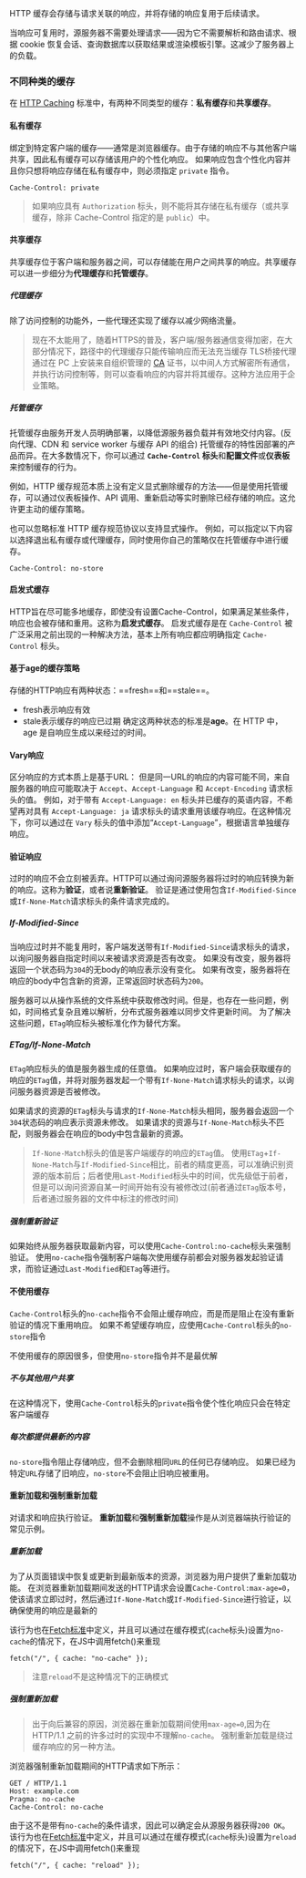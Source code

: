 HTTP 缓存会存储与请求关联的响应，并将存储的响应复用于后续请求。

当响应可复用时，源服务器不需要处理请求——因为它不需要解析和路由请求、根据 cookie 恢复会话、查询数据库以获取结果或渲染模板引擎。这减少了服务器上的负载。
### 不同种类的缓存
在 [HTTP Caching](https://httpwg.org/specs/rfc9111.html) 标准中，有两种不同类型的缓存：**私有缓存**和**共享缓存**。
#### 私有缓存
绑定到特定客户端的缓存——通常是浏览器缓存。由于存储的响应不与其他客户端共享，因此私有缓存可以存储该用户的个性化响应。
如果响应包含个性化内容并且你只想将响应存储在私有缓存中，则必须指定 `private` 指令。
```http
Cache-Control: private
```
>如果响应具有 `Authorization` 标头，则不能将其存储在私有缓存（或共享缓存，除非 Cache-Control 指定的是 `public`）中。

#### 共享缓存
共享缓存位于客户端和服务器之间，可以存储能在用户之间共享的响应。共享缓存可以进一步细分为**代理缓存**和**托管缓存**。
##### 代理缓存
除了访问控制的功能外，一些代理还实现了缓存以减少网络流量。
>现在不太能用了，随着HTTPS的普及，客户端/服务器通信变得加密，在大部分情况下，路径中的代理缓存只能传输响应而无法充当缓存
>TLS桥接代理通过在 PC 上安装来自组织管理的 [CA](https://developer.mozilla.org/zh-CN/docs/Glossary/Certificate_authority) 证书，以中间人方式解密所有通信，并执行访问控制等，则可以查看响应的内容并将其缓存。这种方法应用于企业策略。

##### 托管缓存
托管缓存由服务开发人员明确部署，以降低源服务器负载并有效地交付内容。(反向代理、CDN 和 service worker 与缓存 API 的组合)
托管缓存的特性因部署的产品而异。在大多数情况下，你可以通过 **`Cache-Control` 标头**和**配置文件**或**仪表板**来控制缓存的行为。

例如，HTTP 缓存规范本质上没有定义显式删除缓存的方法——但是使用托管缓存，可以通过仪表板操作、API 调用、重新启动等实时删除已经存储的响应。这允许更主动的缓存策略。

也可以忽略标准 HTTP 缓存规范协议以支持显式操作。
例如，可以指定以下内容以选择退出私有缓存或代理缓存，同时使用你自己的策略仅在托管缓存中进行缓存。
```HTTP
Cache-Control: no-store
```
#### 启发式缓存
HTTP旨在尽可能多地缓存，即使没有设置Cache-Control，如果满足某些条件，响应也会被存储和重用。这称为**启发式缓存**。
启发式缓存是在 `Cache-Control` 被广泛采用之前出现的一种解决方法，基本上所有响应都应明确指定 `Cache-Control` 标头。
#### 基于age的缓存策略
存储的HTTP响应有两种状态：==fresh==和==stale==。
- fresh表示响应有效
- stale表示缓存的响应已过期
确定这两种状态的标准是**age**。在 HTTP 中，age 是自响应生成以来经过的时间。
#### Vary响应
区分响应的方式本质上是基于URL：
但是同一URL的响应的内容可能不同，来自服务器的响应可能取决于 `Accept`、`Accept-Language` 和 `Accept-Encoding` 请求标头的值。
例如，对于带有 `Accept-Language: en` 标头并已缓存的英语内容，不希望再对具有 `Accept-Language: ja` 请求标头的请求重用该缓存响应。在这种情况下，你可以通过在 `Vary` 标头的值中添加“`Accept-Language`”，根据语言单独缓存响应。
#### 验证响应
过时的响应不会立刻被丢弃。HTTP可以通过询问源服务器将过时的响应转换为新的响应。这称为**验证**，或者说**重新验证**。
验证是通过使用包含`If-Modified-Since`或`If-None-Match`请求标头的条件请求完成的。
##### If-Modified-Since
当响应过时并不能复用时，客户端发送带有`If-Modified-Since`请求标头的请求，以询问服务器自指定时间以来被请求资源是否有改变。
如果没有改变，服务器将返回一个状态码为`304`的无body的响应表示没有变化。
如果有改变，服务器将在响应的body中包含新的资源，正常返回时状态码为`200`。

服务器可以从操作系统的文件系统中获取修改时间。但是，也存在一些问题，例如，时间格式复杂且难以解析，分布式服务器难以同步文件更新时间。
为了解决这些问题，`ETag`响应标头被标准化作为替代方案。
##### ETag/If-None-Match
`ETag`响应标头的值是服务器生成的任意值。
如果响应过时，客户端会获取缓存的响应的`ETag`值，并将对服务器发起一个带有`If-None-Match`请求标头的请求，以询问服务器资源是否被修改。

如果请求的资源的`ETag`标头与请求的`If-None-Match`标头相同，服务器会返回一个`304`状态码的响应表示资源未修改。
如果请求的资源与`If-None-Match`标头不匹配，则服务器会在响应的body中包含最新的资源。
>`If-None-Match`标头的值是客户端缓存的响应的`ETag`值。
>使用`ETag`+`If-None-Match`与`If-Modified-Since`相比，前者的精度更高，可以准确识别资源的版本前后；后者使用`Last-Modified`标头中的时间，优先级低于前者，但是可以询问资源自某一时间开始有没有被修改过(前者通过`ETag`版本号，后者通过服务器的文件中标注的修改时间)
##### 强制重新验证
如果始终从服务器获取最新内容，可以使用`Cache-Control:no-cache`标头来强制验证。
使用`no-cache`指令强制客户端每次使用缓存前都会对服务器发起验证请求，而验证通过`Last-Modified`和`ETag`等进行。
#### 不使用缓存
`Cache-Control`标头的`no-cache`指令不会阻止缓存响应，而是而是阻止在没有重新验证的情况下重用响应。
如果不希望缓存响应，应使用`Cache-Control`标头的`no-store`指令

不使用缓存的原因很多，但使用`no-store`指令并不是最优解
##### 不与其他用户共享
在这种情况下，使用`Cache-Control`标头的`private`指令使个性化响应只会在特定客户端缓存
##### 每次都提供最新的内容
`no-store`指令阻止存储响应，但不会删除相同`URL`的任何已存储响应。
如果已经为特定`URL`存储了旧响应，`no-store`不会阻止旧响应被重用。
#### 重新加载和强制重新加载
对请求和响应执行验证。
**重新加载**和**强制重新加载**操作是从浏览器端执行验证的常见示例。
##### 重新加载
为了从页面错误中恢复或更新到最新版本的资源，浏览器为用户提供了重新加载功能。
在浏览器重新加载期间发送的HTTP请求会设置`Cache-Control:max-age=0`，使该请求立即过时，然后通过`If-None-Match`或`If-Modified-Since`进行验证，以确保使用的响应是最新的

该行为也在[Fetch标准]()中定义，并且可以通过在缓存模式(`cache`标头)设置为`no-cache`的情况下，在JS中调用fetch()来重现
```JS
fetch("/", { cache: "no-cache" });
```
>注意`reload`不是这种情况下的正确模式
##### 强制重新加载
>出于向后兼容的原因，浏览器在重新加载期间使用`max-age=0`,因为在 HTTP/1.1 之前的许多过时的实现中不理解`no-cache`。
强制重新加载是绕过缓存响应的另一种方法。

浏览器强制重新加载期间的HTTP请求如下所示：
```HTTP
GET / HTTP/1.1
Host: example.com
Pragma: no-cache
Cache-Control: no-cache
```
由于这不是带有`no-cache`的条件请求，因此可以确定会从源服务器获得`200 OK`。
该行为也在[Fetch标准]()中定义，并且可以通过在缓存模式(`cache`标头)设置为`reload`的情况下，在JS中调用fetch()来重现
```JS
fetch("/", { cache: "reload" });
```